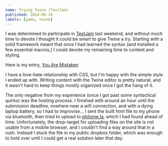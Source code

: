 ```yaml
---
name: Trying Twine (TextJam)
published: 2014-06-24
labels: [game, twine]
---
```


I was determined to participate in [TextJam](http://textjam.tumblr.com) last weekend, and without much time to devote I thought it could be smart to give Twine a try. Starting with a solid framework meant that once I had learned the syntax (and installed a few essential macros,) I could devote my remaining time to content and styling.

Here is my entry, [You Are Mistaken](http://philome.la/kmakai/you-are-mistaken)

I have a love-hate relationship with CSS, but I'm happy with the simple style I ended up with. Writing content with the Twine editor is pretty natural, and it wasn't hard to keep things mostly organized once I got the hang of it.

The only negative from my experience (once I got past some syntactical quirks) was the hosting process. I finished with around an hour until the submission deadline, nowhere near a wifi connection, and with a dying laptop battery, so I had to improvise... I sent the built html file to my phone via bluetooth, then tried to upload to [philome.la](http://philome.la), which I had found ahead of time. Unfortunately, the drop-target for uploading files on the site is not usable from a mobile browser, and I couldn't find a way around that in a rush. Instead I stuck the file in my public dropbox folder, which was enough to hold over until I could get a real solution later that day.
